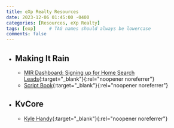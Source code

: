 ```yaml
---
title: eXp Realty Resources
date: 2023-12-06 01:45:00 -0400
categories: [Resources, eXp Realty]
tags: [exp]     # TAG names should always be lowercase
comments: false
---
```


* ## Making It Rain
    * [MIR Dashboard: Signing up for Home Search Leads](https://docs.google.com/document/d/1U_57k_jEN5-No8gVaB6--ODVL05qqQ19WQi_4bH4JYg/edit#heading=h.5s1b3ctg7hwo){:target="_blank"}{:rel="noopener noreferrer"}
    * [Script Book](https://docs.google.com/document/d/1fOdSSRhIEuJcrfc9rPPI2rUMjo0cMXzQQGdJ-_VwUbk/edit#heading=h.pfuxrueezss3){:target="_blank"}{:rel="noopener noreferrer"}

* ## KvCore
    * [Kyle Handy](https://www.kylehandy.com/blog/learn/kvcore/#kvcore-seller-landing-page){:target="_blank"}{:rel="noopener noreferrer"}
